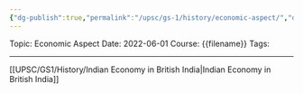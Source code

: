 ```yaml
---
{"dg-publish":true,"permalink":"/upsc/gs-1/history/economic-aspect/","dgHomeLink":true,"dgPassFrontmatter":false}
---
```


Topic: Economic Aspect
Date: 2022-06-01
Course: {{filename}}
Tags: 

---



[[UPSC/GS1/History/Indian Economy in British India|Indian Economy in British India]]